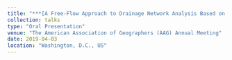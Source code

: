 ```yaml
---
title: "***[A Free-Flow Approach to Drainage Network Analysis Based on LiDAR Data](https://www.gefieo.org/events/aag-2019)***"
collection: talks
type: "Oral Presentation"
venue: "The American Association of Geographers (AAG) Annual Meeting"
date: 2019-04-03
location: "Washington, D.C., US"
---
```

